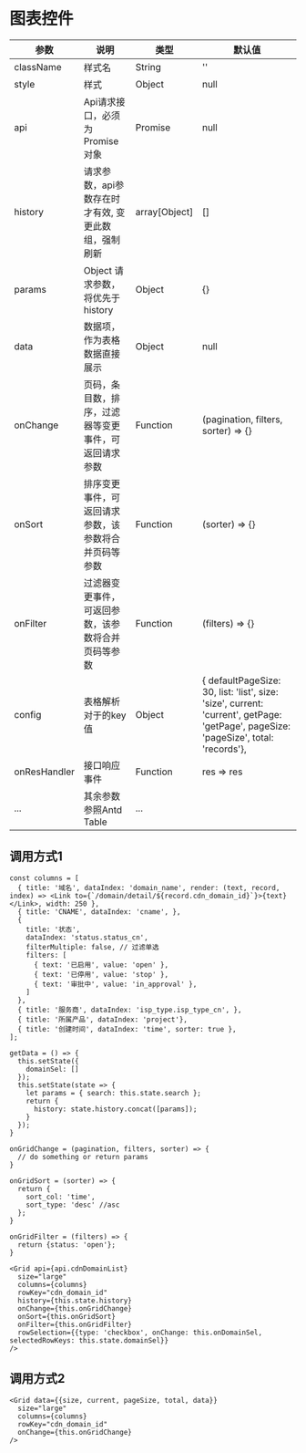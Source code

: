 # 图表控件

| 参数 | 说明 | 类型 | 默认值   |
|   -  |  -   |  -   |   - |
| className |  样式名 | String | ''|
| style | 样式 | Object | null |
| api | Api请求接口，必须为Promise对象 | Promise | null |
| history | 请求参数，api参数存在时才有效, 变更此数组，强制刷新 | array[Object] | [] |
| params | Object 请求参数，将优先于history | Object | {} |
| data | 数据项，作为表格数据直接展示 | Object | null |
| onChange | 页码，条目数，排序，过滤器等变更事件，可返回请求参数 | Function | (pagination, filters, sorter) => {} |
| onSort | 排序变更事件，可返回请求参数，该参数将合并页码等参数 | Function | (sorter) => {} |
| onFilter | 过滤器变更事件，可返回参数，该参数将合并页码等参数 | Function |(filters) => {} |
| config | 表格解析对于的key值 | Object | { defaultPageSize: 30, list: 'list', size: 'size', current: 'current', getPage: 'getPage', pageSize: 'pageSize', total: 'records'}, |
| onResHandler | 接口响应事件 | Function | res => res |
| ... | 其余参数参照Antd Table | ... |  |

## 调用方式1
```
const columns = [
  { title: '域名', dataIndex: 'domain_name', render: (text, record, index) => <Link to={`/domain/detail/${record.cdn_domain_id}`}>{text}</Link>, width: 250 },
  { title: 'CNAME', dataIndex: 'cname', },
  { 
    title: '状态', 
    dataIndex: 'status.status_cn',
    filterMultiple: false, // 过滤单选
    filters: [
      { text: '已启用', value: 'open' },
      { text: '已停用', value: 'stop' },
      { text: '审批中', value: 'in_approval' },
    ] 
  },
  { title: '服务商', dataIndex: 'isp_type.isp_type_cn', },
  { title: '所属产品', dataIndex: 'project'},
  { title: '创建时间', dataIndex: 'time', sorter: true },
];

getData = () => {
  this.setState({
    domainSel: []
  });
  this.setState(state => {
    let params = { search: this.state.search };
    return {
      history: state.history.concat([params]);
    }
  });
}

onGridChange = (pagination, filters, sorter) => {
  // do something or return params
}

onGridSort = (sorter) => {
  return {
    sort_col: 'time',
    sort_type: 'desc' //asc
  };
}

onGridFilter = (filters) => {
  return {status: 'open'};
}

<Grid api={api.cdnDomainList} 
  size="large"
  columns={columns} 
  rowKey="cdn_domain_id"
  history={this.state.history}
  onChange={this.onGridChange}
  onSort={this.onGridSort}
  onFilter={this.onGridFilter}
  rowSelection={{type: 'checkbox', onChange: this.onDomainSel, selectedRowKeys: this.state.domainSel}}
/>

```

## 调用方式2
```
<Grid data={{size, current, pageSize, total, data}} 
  size="large"
  columns={columns} 
  rowKey="cdn_domain_id"
  onChange={this.onGridChange}
/>
```